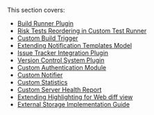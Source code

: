 [//]: # (title: Typical Plugins)
[//]: # (auxiliary-id: Typical+Plugins.html)



This section covers:


* [Build Runner Plugin ](build-runner-plugin.md)
* [Risk Tests Reordering in Custom Test Runner ](risk-tests-reordering-in-custom-test-runner.md)
* [Custom Build Trigger](custom-build-trigger.md)
* [Extending Notification Templates Model](extending-notification-templates-model.md)
* [Issue Tracker Integration Plugin](issue-tracker-integration-plugin.md)
* [Version Control System Plugin](version-control-system-plugin.md)
* [Custom Authentication Module](custom-authentication-module.md)
* [Custom Notifier](custom-notifier.md)
* [Custom Statistics](custom-statistics.md)
* [Custom Server Health Report](custom-server-health-report.md)
* [Extending Highlighting for Web diff view](extending-highlighting-for-web-diff-view.md)
* [External Storage Implementation Guide](external-storage-implementation-guide.md)

           